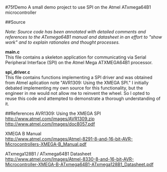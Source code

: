 #75fDemo
A small demo project to use SPI on the Atmel ATxmega64B1 microcontroller

##Source

*Note: Source code has been annotated with detailed comments and references to the ATxmega64B1 manual and datasheet in an effort to "show work" and to explain rationales and thought processes.*

**main.c**  
This file contains a skeleton application for communicating via Serial Peripheral Interface (SPI) on the Atmel Mega ATXMEGA64B1 processor. 

**spi_driver.c**  
This file contains functions implementing a SPI driver and was obtained from Atmel aplication note "AVR1309: Using the XMEGA SPI." I initially debated implementing my own source for this functionality, but the engineer in me would not allow me to reinvent the wheel. So I opted to reuse this code and attempted to demonstrate a thorough understanding of it. 

##References
AVR1309: Using the XMEGA SPI  
http://www.atmel.com/images/AVR1309.zip  
http://www.atmel.com/Images/doc8057.pdf

XMEGA B Manual  
http://www.atmel.com/images/Atmel-8291-8-and-16-bit-AVR-Microcontrollers-XMEGA-B_Manual.pdf

ATxmega128B1 / ATxmega64B1 Datasheet  
http://www.atmel.com/Images/Atmel-8330-8-and-16-bit-AVR-Microcontroller-XMEGA-B-ATxmega64B1-ATxmega128B1_Datasheet.pdf

